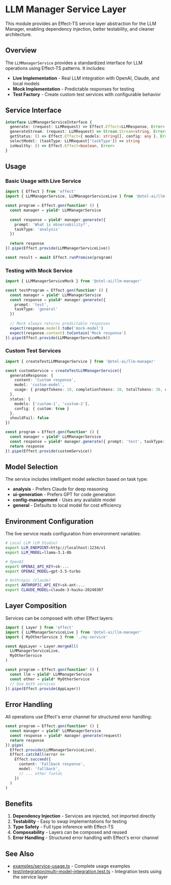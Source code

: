 # LLM Manager Service Layer

This module provides an Effect-TS service layer abstraction for the LLM Manager, enabling dependency injection, better testability, and cleaner architecture.

## Overview

The `LLMManagerService` provides a standardized interface for LLM operations using Effect-TS patterns. It includes:

- **Live Implementation** - Real LLM integration with OpenAI, Claude, and local models
- **Mock Implementation** - Predictable responses for testing
- **Test Factory** - Create custom test services with configurable behavior

## Service Interface

```typescript
interface LLMManagerServiceInterface {
  generate: (request: LLMRequest) => Effect.Effect<LLMResponse, Error>
  generateStream: (request: LLMRequest) => Stream.Stream<string, Error>
  getStatus: () => Effect.Effect<{ models: string[], config: any }, Error>
  selectModel: (taskType: LLMRequest['taskType']) => string
  isHealthy: () => Effect.Effect<boolean, Error>
}
```

## Usage

### Basic Usage with Live Service

```typescript
import { Effect } from 'effect'
import { LLMManagerService, LLMManagerServiceLive } from '@otel-ai/llm-manager'

const program = Effect.gen(function* () {
  const manager = yield* LLMManagerService
  
  const response = yield* manager.generate({
    prompt: 'What is observability?',
    taskType: 'analysis'
  })
  
  return response
}).pipe(Effect.provide(LLMManagerServiceLive))

const result = await Effect.runPromise(program)
```

### Testing with Mock Service

```typescript
import { LLMManagerServiceMock } from '@otel-ai/llm-manager'

const testProgram = Effect.gen(function* () {
  const manager = yield* LLMManagerService
  const response = yield* manager.generate({
    prompt: 'test',
    taskType: 'general'
  })
  
  // Mock always returns predictable responses
  expect(response.model).toBe('mock-model')
  expect(response.content).toContain('Mock response')
}).pipe(Effect.provide(LLMManagerServiceMock))
```

### Custom Test Services

```typescript
import { createTestLLMManagerService } from '@otel-ai/llm-manager'

const customService = createTestLLMManagerService({
  generateResponse: {
    content: 'Custom response',
    model: 'custom-model',
    usage: { promptTokens: 10, completionTokens: 20, totalTokens: 30, cost: 0 }
  },
  status: {
    models: ['custom-1', 'custom-2'],
    config: { custom: true }
  },
  shouldFail: false
})

const program = Effect.gen(function* () {
  const manager = yield* LLMManagerService
  const response = yield* manager.generate({ prompt: 'test', taskType: 'general' })
  return response
}).pipe(Effect.provide(customService))
```

## Model Selection

The service includes intelligent model selection based on task type:

- **analysis** - Prefers Claude for deep reasoning
- **ui-generation** - Prefers GPT for code generation
- **config-management** - Uses any available model
- **general** - Defaults to local model for cost efficiency

## Environment Configuration

The live service reads configuration from environment variables:

```bash
# Local LLM (LM Studio)
export LLM_ENDPOINT=http://localhost:1234/v1
export LLM_MODEL=llama-3.1-8b

# OpenAI
export OPENAI_API_KEY=sk-...
export OPENAI_MODEL=gpt-3.5-turbo

# Anthropic (Claude)
export ANTHROPIC_API_KEY=sk-ant-...
export CLAUDE_MODEL=claude-3-haiku-20240307
```

## Layer Composition

Services can be composed with other Effect layers:

```typescript
import { Layer } from 'effect'
import { LLMManagerServiceLive } from '@otel-ai/llm-manager'
import { MyOtherService } from './my-service'

const AppLayer = Layer.mergeAll(
  LLMManagerServiceLive,
  MyOtherService
)

const program = Effect.gen(function* () {
  const llm = yield* LLMManagerService
  const other = yield* MyOtherService
  // Use both services
}).pipe(Effect.provide(AppLayer))
```

## Error Handling

All operations use Effect's error channel for structured error handling:

```typescript
const program = Effect.gen(function* () {
  const manager = yield* LLMManagerService
  const response = yield* manager.generate(request)
  return response
}).pipe(
  Effect.provide(LLMManagerServiceLive),
  Effect.catchAll(error => 
    Effect.succeed({
      content: 'Fallback response',
      model: 'fallback',
      // ... other fields
    })
  )
)
```

## Benefits

1. **Dependency Injection** - Services are injected, not imported directly
2. **Testability** - Easy to swap implementations for testing
3. **Type Safety** - Full type inference with Effect-TS
4. **Composability** - Layers can be composed and reused
5. **Error Handling** - Structured error handling with Effect's error channel

## See Also

- [examples/service-usage.ts](./examples/service-usage.ts) - Complete usage examples
- [test/integration/multi-model-integration.test.ts](./test/integration/multi-model-integration.test.ts) - Integration tests using the service layer